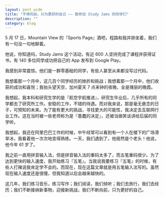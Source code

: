 ```yaml
---
layout: post_wide
title: "不停向前，只为更好的自己 —— 致参加 Study Jams 的同学们"   
description: ""
category: blog
---
```


5 月 17 日，Mountain View 的『Sports Page』酒吧，程路和我并排坐着，我们有一句没一句地聊着。

他说，你知道吗，Study Jams 这个活动，有近 600 人坚持完成了课程并获得证书，有 140 多位同学成功把自己的 App 发布到 Google Play。

我感到非常震惊。他们是一群零基础的同学，有些人甚至从来都没写过代码。

我想着那一个月中，这几百个同学经历的挫折和挑战；我想着那一个月中，他们收获的成功和喜悦；我抬头望天空，加州夏天 7 点来钟的夜晚，全是瑰丽的晚霞。

我想起，我本科和研究生学的是『航空宇航推进』，研究生毕业后，几乎所有的同学都去了研究所工作。安稳的工作，不错的待遇。而对我来说，那是毫无悬念的日子，可预知的未来。为了能有更大的挑战，寻找更大的可能性，我决定去互联网行业工作。这在当时被一些老师称为是『愚蠢的决定』，还被当做笑谈讲给后届的同学听。

我想起，我还在阿里巴巴工作的时候，中午经常可以看到有一个人在楼下的广场滑旱冰，我看着他一次次地变得熟练。一天，我们遇到了，他居然是个老头！他说，他今年 61 岁了。

我之前一直用拼音输入法，但是拼音输入法的重码太多了，而五笔重码很少。为了达到更快的输入速度，我开始练习『五笔』。当我说我要练习『五笔』的时候，有些人打赌说我肯定学不会的。而现在，现在这篇文章就是用五笔输入法写的。虽然现在输入速度还是很慢，但我知道以后会越来越快的。

这几年，我们练习音乐，练习写作；我们阅读，我们倾听；我们去旅行，我们去经历；我们不断接纳新事物，迎接新挑战，我们不断向前，只为更好的自己。
